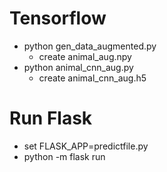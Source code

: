 # Tensorflow
* python gen_data_augmented.py
  * create animal_aug.npy
* python animal_cnn_aug.py
  * create animal_cnn_aug.h5

# Run Flask
* set FLASK_APP=predictfile.py
* python -m flask run
